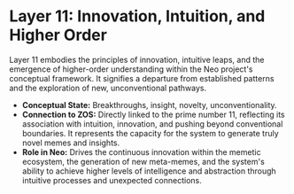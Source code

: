 # Layer 11: Innovation, Intuition, and Higher Order

Layer 11 embodies the principles of innovation, intuitive leaps, and the emergence of higher-order understanding within the Neo project's conceptual framework. It signifies a departure from established patterns and the exploration of new, unconventional pathways.

-   **Conceptual State:** Breakthroughs, insight, novelty, unconventionality.
-   **Connection to ZOS:** Directly linked to the prime number 11, reflecting its association with intuition, innovation, and pushing beyond conventional boundaries. It represents the capacity for the system to generate truly novel memes and insights.
-   **Role in Neo:** Drives the continuous innovation within the memetic ecosystem, the generation of new meta-memes, and the system's ability to achieve higher levels of intelligence and abstraction through intuitive processes and unexpected connections.